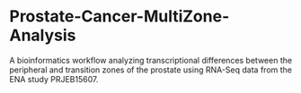 # Prostate-Cancer-MultiZone-Analysis
A bioinformatics workflow analyzing transcriptional differences between the peripheral and transition zones of the prostate using RNA-Seq data from the ENA study PRJEB15607.
